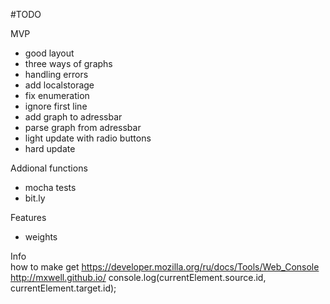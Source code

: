 #TODO

MVP

* good layout
* three ways of graphs
* handling errors
* add localstorage
* fix enumeration
* ignore first line
* add graph to adressbar
* parse graph from adressbar
* light update with radio buttons
* hard update

Addional functions
* mocha tests
* bit.ly 
 
Features

* weights

Info <br>
how to make get 
https://developer.mozilla.org/ru/docs/Tools/Web_Console
http://mxwell.github.io/
console.log(currentElement.source.id, currentElement.target.id);













